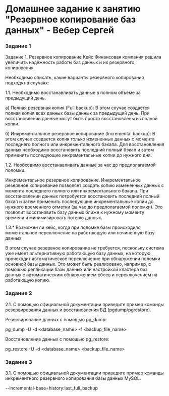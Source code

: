 # Домашнее задание к занятию "Резервное копирование баз данных" - Вебер Сергей


### Задание 1

Задание 1. Резервное копирование
Кейс
Финансовая компания решила увеличить надёжность работы баз данных и их резервного копирования.

Необходимо описать, какие варианты резервного копирования подходят в случаях:

1.1. Необходимо восстанавливать данные в полном объёме за предыдущий день.

a) Полная резервная копия (Full backup): В этом случае создается полная копия всех данных базы данных за предыдущий день. При восстановлении данные могут быть просто восстановлены из полной копии.

б) Инкрементальное резервное копирование (Incremental backup): В этом случае создается копия только измененных данных с момента последнего полного или инкрементального бэкапа. Для восстановления данных необходимо восстановить последний полный бэкап и затем применить последующие инкрементальные копии до нужного дня.


1.2. Необходимо восстанавливать данные за час до предполагаемой поломки.

Инкрементальное резервное копирование. 
Инкрементальное резервное копирование позволяет создать копию измененных данных с момента последнего полного или инкрементального бэкапа. При восстановлении данных потребуется восстановить последний полный бэкап и затем применить последующие инкрементальные копии до нужного временного отметки (за час до предполагаемой поломки). Это позволит восстановить базу данных ближе к нужному моменту времени и минимизировать потерю данных.

1.3.* Возможен ли кейс, когда при поломке базы происходило моментальное переключение на работающую или починенную базу данных.

В этом случае резервное копирование не требуется, поскольку система уже имеет альтернативную работающую базу данных, на которую происходит автоматическое переключение при обнаружении поломки основной базы данных. Это может быть реализовано, например, с помощью репликации базы данных или настройкой кластера баз данных с автоматическим обнаружением сбоев и переключением на работающую копию.


### Задание 2

2.1. С помощью официальной документации приведите пример команды резервирования данных и восстановления БД (pgdump/pgrestore).


Резервирование данных с помощью pg_dump:

pg_dump -U <username> -d <database_name> -f <backup_file_name>


Восстановление данных с помощью pg_restore:

pg_restore -U <username> -d <database_name> <backup_file_name>



### Задание 3

3.1. С помощью официальной документации приведите пример команды инкрементного резервного копирования базы данных MySQL.

--incremental-base=history:last_full_backup


